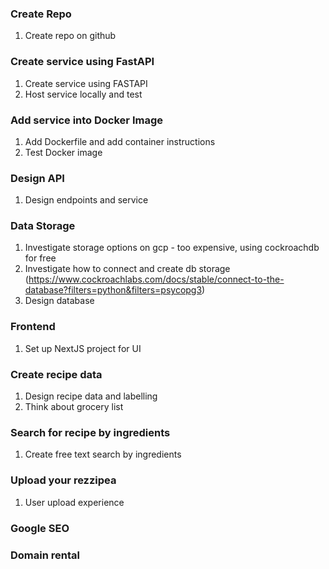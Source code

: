 ### Create Repo
1. Create repo on github

### Create service using FastAPI
1. Create service using FASTAPI
2. Host service locally and test

### Add service into Docker Image
1. Add Dockerfile and add container instructions
2. Test Docker image 

### Design API
1. Design endpoints and service

### Data Storage
1. Investigate storage options on gcp - too expensive, using cockroachdb for free
2. Investigate how to connect and create db storage (https://www.cockroachlabs.com/docs/stable/connect-to-the-database?filters=python&filters=psycopg3)
3. Design database

### Frontend
1. Set up NextJS project for UI

### Create recipe data
1. Design recipe data and labelling 
2. Think about grocery list

### Search for recipe by ingredients
1. Create free text search by ingredients

### Upload your rezzipea
1. User upload experience

### Google SEO

### Domain rental




